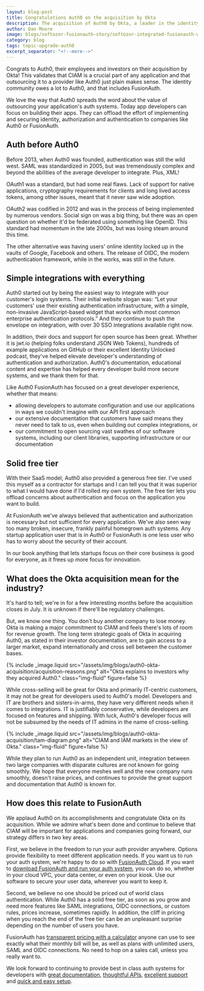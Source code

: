 ```yaml
---
layout: blog-post
title: Congratulations Auth0 on the acquisition by Okta
description: The acquisition of Auth0 by Okta, a leader in the identity and access management (IAM) space, is continued validation of the importance of customer identity and access management (CIAM).
author: Dan Moore
image: blogs/softozor-fusionauth-story/softozor-integrated-fusionauth-with-hasura-and-kubernetes-and-saved-development-effort.png
category: blog
tags: topic-upgrade-auth0
excerpt_separator: "<!--more-->"
---
```


Congrats to Auth0, their employees and investors on their acquisition by Okta! This validates that CIAM is a crucial part of any application and that outsourcing it to a provider like Auth0 just plain makes sense. The identity community owes a lot to Auth0, and that includes FusionAuth. 

<!--more-->

We love the way that Auth0 spreads the word about the value of outsourcing your application's auth systems. Today app developers can focus on building their apps. They can offload the effort of implementing and securing identity, authorization and authentication to companies like Auth0 or FusionAuth.

## Auth before Auth0

Before 2013, when Auth0 was founded, authentication was still the wild west. SAML was standardized in 2005, but was tremendously complex and beyond the abilities of the average developer to integrate. Plus, XML!


OAuth1 was a standard, but had some real flaws. Lack of support for native applications, cryptography requirements for clients and long lived access tokens, among other issues, meant that it never saw wide adoption.


OAuth2 was codified in 2012 and was in the process of being implemented by numerous vendors. Social sign on was a big thing, but there was an open question on whether it'd be federated using something like OpenID. This standard had momentum in the late 2000s, but was losing steam around this time. 


The other alternative was having users' online identity locked up in the vaults of Google, Facebook and others. The release of OIDC, the modern authentication framework, while in the works, was still in the future.


## Simple integrations with everything

Auth0 started out by being the easiest way to integrate with your customer's login systems. Their initial website slogan was: “Let your customers' use their existing authentication infrastructure, with a simple, non-invasive JavaScript-based widget that works with most common enterprise authentication protocols.” And they continue to push the envelope on integration, with over 30 SSO integrations available right now.


In addition, their docs and support for open source has been great. Whether it is jwt.io (helping folks understand JSON Web Tokens), hundreds of example applications on GitHub or their excellent Identity Unlocked podcast, they've helped elevate developer's understanding of authentication and authorization. Auth0's documentation, educational content and expertise has helped every developer build more secure systems, and we thank them for that. 


Like Auth0 FusionAuth has focused on a great developer experience, whether that means:

* allowing developers to automate configuration and use our applications in ways we couldn't imagine with our API first approach
* our extensive documentation that customers have said means they never need to talk to us, even when building out complex integrations, or 
* our commitment to open sourcing vast swathes of our software systems, including our client libraries, supporting infrastructure or our documentation

## Solid free tier

With their SaaS model, Auth0 also provided a generous free tier. I've used this myself as a contractor for startups and I can tell you that it was superior to what I would have done if I'd rolled my own system. The free tier lets you offload concerns about authentication and focus on the application you want to build.

At FusionAuth we've always believed that authentication and authorization is necessary but not sufficient for every application. We've also seen way too many broken, insecure, frankly painful homegrown auth systems. Any startup application user that is in Auth0 or FusionAuth is one less user who has to worry about the security of their account. 

In our book anything that lets startups focus on their core business is good for everyone, as it frees up more focus for innovation.

## What does the Okta acquisition mean for the industry?

It's hard to tell; we're in for a few interesting months before the acquisition closes in July. It is unknown if there'll be regulatory challenges. 


But, we know one thing. You don't buy another company to lose money. Okta is making a major commitment to CIAM and feels there's lots of room for revenue growth. The long term strategic goals of Okta in acquiring Auth0, as stated in their investor documentation, are to gain access to a larger market, expand internationally and cross sell between the customer bases.

{% include _image.liquid src="/assets/img/blogs/auth0-okta-acquisition/acquisition-reasons.png" alt="Okta explains to investors why they acquired Auth0." class="img-fluid" figure=false %}

While cross-selling will be great for Okta and primarily IT-centric customers, it may not be great for developers used to Auth0's model. Developers and IT are brothers and sisters-in-arms, they have very different needs when it comes to integrations. IT is justifiably conservative, while developers are focused on features and shipping. With luck, Auth0's developer focus will not be subsumed by the needs of IT admins in the name of cross-selling.

{% include _image.liquid src="/assets/img/blogs/auth0-okta-acquisition/tam-diagram.png" alt="CIAM and IAM markets in the view of Okta." class="img-fluid" figure=false %}

While they plan to run Auth0 as an independent unit, integration between two large companies with disparate cultures are not known for going smoothly. We hope that everyone meshes well and the new company runs smoothly, doesn't raise prices, and continues to provide the great support and documentation that Auth0 is known for.

## How does this relate to FusionAuth

We applaud Auth0 on its accomplishments and congratulate Okta on its acquisition. While we admire what's been done and continue to believe that CIAM will be important for applications and companies going forward, our strategy differs in two key areas. 

First, we believe in the freedom to run your auth provider anywhere. Options provide flexibility to meet different application needs. If you want us to run your auth system, we're happy to do so with [FusionAuth Cloud](/pricing/cloud/). If you want to [download FusionAuth and run your auth system](/download/), you can do so, whether in your cloud VPC, your data center, or even on your kiosk. Use our software to secure your user data, wherever you want to keep it.

Second, we believe no one should be priced out of world class authentication. While Auth0 has a solid free tier, as soon as you grow and need more features like SAML integrations, OIDC connections, or custom rules, prices increase, sometimes rapidly. In addition, the cliff in pricing when you reach the end of the free tier can be an unpleasant surprise depending on the number of users you have. 

FusionAuth has [transparent pricing with a calculator](https://account.fusionauth.io/price-calculator) anyone can use to see exactly what their monthly bill will be, as well as plans with unlimited users, SAML and OIDC connections. No need to hop on a sales call, unless you really want to.

We look forward to continuing to provide best in class auth systems for developers with [great documentation](/docs/v1/tech/), [thoughtful APIs](/docs/v1/tech/apis/), [excellent support](/technical-support/) and [quick and easy setup](/docs/v1/tech/5-minute-setup-guide/).
